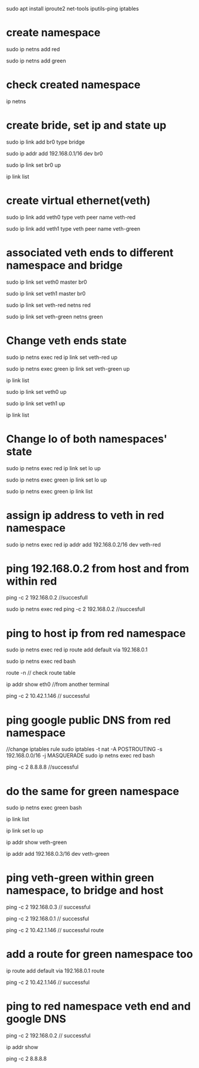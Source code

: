 sudo apt install iproute2 net-tools iputils-ping iptables

# create namespace

sudo ip netns add red

sudo ip netns add green

# check created namespace

ip netns

# create bride, set ip and state up

sudo ip link add br0 type bridge

sudo ip addr add 192.168.0.1/16 dev br0

sudo ip link set br0 up

ip link list

# create virtual ethernet(veth)

sudo ip link add veth0 type veth peer name veth-red

sudo ip link add veth1 type veth peer name veth-green

# associated veth ends to different namespace and bridge

sudo ip link set veth0 master br0

sudo ip link set veth1 master br0

sudo ip link set veth-red netns red

sudo ip link set veth-green netns green


# Change veth ends state

sudo ip netns exec red ip link set veth-red up

sudo ip netns exec green ip link set veth-green up

ip link list

sudo ip link set veth0 up

sudo ip link set veth1 up

ip link list

# Change lo of both namespaces' state
sudo ip netns exec red ip link set lo up

sudo ip netns exec green ip link set lo up

sudo ip netns exec green ip link list

# assign ip address to veth in red namespace

sudo ip netns exec red ip addr add 192.168.0.2/16 dev veth-red

# ping 192.168.0.2 from host and from within red
ping -c 2 192.168.0.2 //succesfull 

sudo ip netns exec red ping -c 2 192.168.0.2 //succesfull

# ping to host ip from red namespace
sudo ip netns exec red ip route add default via 192.168.0.1

sudo ip netns exec red bash

route -n // check route table

ip addr show eth0 //from another terminal

ping -c 2 10.42.1.146 // successful

# ping google public DNS from red namespace
//change iptables rule sudo iptables -t nat -A POSTROUTING -s 192.168.0.0/16 -j MASQUERADE
sudo ip netns exec red bash

ping -c 2 8.8.8.8 //successful

# do the same for green namespace
sudo ip netns exec green bash

ip link list

ip link set lo up

ip addr show veth-green

ip addr add 192.168.0.3/16 dev veth-green

# ping veth-green within green namespace, to bridge and host
ping -c 2 192.168.0.3 // successful

ping -c 2 192.168.0.1 // successful

ping -c 2 10.42.1.146 // successful
route

# add a route for green namespace too
ip route add default via 192.168.0.1 route

ping -c 2 10.42.1.146 // successful

# ping to red namespace veth end and google DNS
ping -c 2 192.168.0.2 // successful

ip addr show

ping -c 2 8.8.8.8

